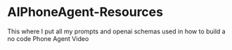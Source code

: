 # AIPhoneAgent-Resources
This where I put all my prompts  and openai schemas used in how to build a no code Phone Agent Video
